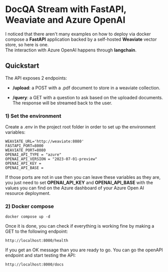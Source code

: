 # DocQA Stream with FastAPI, Weaviate and Azure OpenAI

I noticed that there aren't many examples on how to deploy via docker compose
a **FastAPI** application backed by a self-hosted **Weaviate** vector store, so here is one.  
The interaction with Azure OpenAI happens through **langchain**.

## Quickstart

The API exposes 2 endpoints:

- **/upload**: a POST with a .pdf document to store in a weaviate
  collection.

- **/query**: a GET with a question to ask based on the uploaded
  documents. The response will be streamed back to the user.

### 1) Set the environment

Create a .env in the project root folder in order to set up the environment variables:

```text
WEAVIATE_URL='http://weaviate:8080'
FASTAPI_PORT=8000
WEAVIATE_PORT=8080
OPENAI_API_TYPE = "azure"
OPENAI_API_VERSION = "2023-07-01-preview"
OPENAI_API_KEY =
OPENAI_API_BASE =
```

If those ports are not in use then you can leave these variables as
they are, you just need to set **OPENAI_API_KEY** and **OPENAI_API_BASE**
with the values you can find on the Azure dashboard of your
Azure Open AI resource deployment.

### 2) Docker compose

```shell
docker compose up -d
```

Once it is done, you can check if everything is working fine by
making a GET to the following endpoint:

```text
http://localhost:8000/health
```

If you get an OK message than you are ready to go. You can go the openAPI
endpoint and start testing the API:

```text
http://localhost:8000/docs
```
